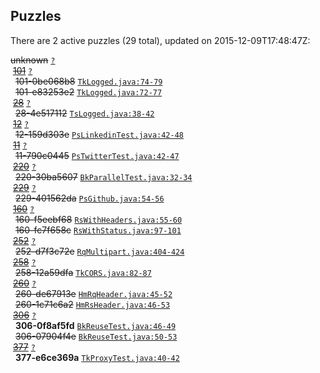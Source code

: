 ## Puzzles

There are 2 active puzzles (29 total), updated on 2015-12-09T17:48:47Z:


<del>unknown</del> [`?`](../master/?)<br/>
&nbsp;[<del>101</del>](https://github.com/yegor256/takes/issues/101) [`?`](../master/?)<br/>
&nbsp;&nbsp;<del>101-0be068b8</del> [`TkLogged.java:74-79`](../master/src/main/java/org/takes/facets/slf4j/TkLogged.java#L74-L79)<br/>
&nbsp;&nbsp;<del>101-e83253e2</del> [`TkLogged.java:72-77`](../master/src/main/java/org/takes/facets/slf4j/TkLogged.java#L72-L77)<br/>
&nbsp;[<del>28</del>](https://github.com/yegor256/takes/issues/28) [`?`](../master/?)<br/>
&nbsp;&nbsp;<del>28-4e517112</del> [`TsLogged.java:38-42`](../master/src/main/java/org/takes/facets/slf4j/TsLogged.java#L38-L42)<br/>
&nbsp;[<del>12</del>](https://github.com/yegor256/takes/issues/12) [`?`](../master/?)<br/>
&nbsp;&nbsp;<del>12-159d303e</del> [`PsLinkedinTest.java:42-48`](../master/src/test/java/org/takes/facets/auth/social/PsLinkedinTest.java#L42-L48)<br/>
&nbsp;[<del>11</del>](https://github.com/yegor256/takes/issues/11) [`?`](../master/?)<br/>
&nbsp;&nbsp;<del>11-790c0445</del> [`PsTwitterTest.java:42-47`](../master/src/test/java/org/takes/facets/auth/social/PsTwitterTest.java#L42-L47)<br/>
&nbsp;[<del>220</del>](https://github.com/yegor256/takes/issues/220) [`?`](../master/?)<br/>
&nbsp;&nbsp;<del>220-30ba5607</del> [`BkParallelTest.java:32-34`](../master/src/test/java/org/takes/http/BkParallelTest.java#L32-L34)<br/>
&nbsp;[<del>229</del>](https://github.com/yegor256/takes/issues/229) [`?`](../master/?)<br/>
&nbsp;&nbsp;<del>229-401562da</del> [`PsGithub.java:54-56`](../master/src/main/java/org/takes/facets/auth/social/PsGithub.java#L54-L56)<br/>
&nbsp;[<del>160</del>](https://github.com/yegor256/takes/issues/160) [`?`](../master/?)<br/>
&nbsp;&nbsp;<del>160-f5eebf68</del> [`RsWithHeaders.java:55-60`](../master/src/main/java/org/takes/rs/RsWithHeaders.java#L55-L60)<br/>
&nbsp;&nbsp;<del>160-fc7f658c</del> [`RsWithStatus.java:97-101`](../master/src/main/java/org/takes/rs/RsWithStatus.java#L97-L101)<br/>
&nbsp;[<del>252</del>](https://github.com/yegor256/takes/issues/252) [`?`](../master/?)<br/>
&nbsp;&nbsp;<del>252-d7f3c72e</del> [`RqMultipart.java:404-424`](../master/src/main/java/org/takes/rq/RqMultipart.java#L404-L424)<br/>
&nbsp;[<del>258</del>](https://github.com/yegor256/takes/issues/258) [`?`](../master/?)<br/>
&nbsp;&nbsp;<del>258-12a59dfa</del> [`TkCORS.java:82-87`](../master/src/main/java/org/takes/tk/TkCORS.java#L82-L87)<br/>
&nbsp;[<del>260</del>](https://github.com/yegor256/takes/issues/260) [`?`](../master/?)<br/>
&nbsp;&nbsp;<del>260-de67913e</del> [`HmRqHeader.java:45-52`](../master/src/main/java/org/takes/facets/hamcrest/HmRqHeader.java#L45-L52)<br/>
&nbsp;&nbsp;<del>260-1c71c6a2</del> [`HmRsHeader.java:46-53`](../master/src/main/java/org/takes/facets/hamcrest/HmRsHeader.java#L46-L53)<br/>
&nbsp;[<del>306</del>](https://github.com/yegor256/takes/issues/306) [`?`](../master/?)<br/>
&nbsp;&nbsp;**306-0f8af5fd** [`BkReuseTest.java:46-49`](../master/src/test/java/org/takes/http/BkReuseTest.java#L46-L49)<br/>
&nbsp;&nbsp;<del>306-07904f4e</del> [`BkReuseTest.java:50-53`](../master/src/test/java/org/takes/http/BkReuseTest.java#L50-L53)<br/>
&nbsp;[<del>377</del>](https://github.com/yegor256/takes/issues/377) [`?`](../master/?)<br/>
&nbsp;&nbsp;**377-e6ce369a** [`TkProxyTest.java:40-42`](../master/src/test/java/org/takes/tk/TkProxyTest.java#L40-L42)<br/>